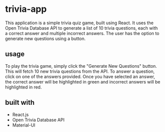 # trivia-app

This application is a simple trivia quiz game, built using React. It uses the Open Trivia Database API to generate a list of 10 trivia questions, each with a correct answer and multiple incorrect answers. The user has the option to generate new questions using a button.

## usage

To play the trivia game, simply click the "Generate New Questions" button. This will fetch 10 new trivia questions from the API. To answer a question, click on one of the answers provided. Once you have selected an answer, the correct answer will be highlighted in green and incorrect answers will be highlighted in red.

## built with
- React.js
- Open Trivia Database API
- Material-UI
